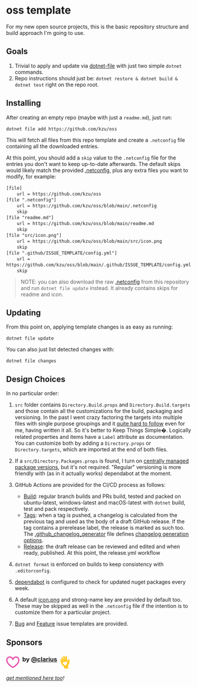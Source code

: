 oss template
===

For my new open source projects, this is the basic repository structure and build approach I'm going to use. 

## Goals

1. Trivial to apply and update via [dotnet-file](https://github.com/kzu/dotnet-file) with just two simple `dotnet` commands.
2. Repo instructions should just be: `dotnet restore & dotnet build & dotnet test` right on the repo root.

## Installing

After creating an empty repo (maybe with just a `readme.md`), just run:

```
dotnet file add https://github.com/kzu/oss
```
 
This will fetch all files from this repo template and create a `.netconfig` file 
containing all the downloaded entries. 

At this point, you should add a `skip` value to the `.netconfig` file for the entries 
you don't want to keep up-to-date afterwards. The default skips would likely match 
the provided [.netconfig](.netconfig), plus any extra files you want to modify, for 
example:

```gitconfig
[file]
    url = https://github.com/kzu/oss
[file ".netconfig"]
    url = https://github.com/kzu/oss/blob/main/.netconfig
    skip
[file "readme.md"]
    url = https://github.com/kzu/oss/blob/main/readme.md
    skip
[file "src/icon.png"]
    url = https://github.com/kzu/oss/blob/main/src/icon.png
    skip
[file ".github/ISSUE_TEMPLATE/config.yml"]
    url = https://github.com/kzu/oss/blob/main/.github/ISSUE_TEMPLATE/config.yml
    skip
 ```

> NOTE: you can also download the raw [.netconfig](.netconfig) from this repository 
> and run `dotnet file update` instead. It already contains skips for readme and icon.

## Updating

From this point on, applying template changes is as easy as running:

```
dotnet file update
```

You can also just list detected changes with:

```
dotnet file changes
```

## Design Choices

In no particular order:

1. `src` folder contains `Directory.Build.props` and `Directory.Build.targets` 
   and those contain all the customizations for the build, packaging and versioning. 
   In the past I went crazy factoring the targets into multiple files with single 
   purpose groupings and it [quite hard to follow](https://github.com/moq/moq/tree/a76c3cea6/src/build) even for me, having written it all. So it's better to Keep Things Simple�.
   Logically related properties and items have a `Label` attribute as documentation.
   You can customize both by adding a `Directory.props` or `Directory.targets`, 
   which are imported at the end of both files.

2. If a `src/Directory.Packages.props` is found, I turn on 
   [centrally managed package versions](https://github.com/NuGet/Home/wiki/Centrally-managing-NuGet-package-versions), but it's not required. "Regular" versioning is more 
   friendly with (as in it actually works) dependabot at the moment.
    
3. GitHub Actions are provided for the CI/CD process as follows:
   - [Build](.github/workflows/build.yml): regular branch builds and PRs build, tested and packed on ubuntu-latest, 
     windows-latest and macOS-latest with `dotnet` build, test and pack respectively.
   - [Tags](.github/workflows/tag.yml): when a tag is pushed, a changelog is calculated from the previous tag 
     and used as the body of a draft GitHub release. If the tag contains a prerelease 
     label, the release is marked as such too. The [.github_changelog_generator](.github_changelog_generator) file 
     defines [changelog generation options](https://github.com/github-changelog-generator/github-changelog-generator/wiki/Advanced-change-log-generation-examples).
   - [Release](.github/workflows/release.yml): the draft release can be reviewed and edited and when ready, published. 
     At this point, the release.yml workflow 

4. `dotnet format` is enforced on builds to keep consistency with `.editorconfig`.

5. [dependabot](.github/dependabot.yml) is configured to check for updated nuget packages every week.

6. A default [icon.png](src/icon.png) and strong-name key are provided by default too. These may be skipped 
   as well in the `.netconfig` file if the intention is to customize them for a particular project.

7. [Bug](.github/ISSUE_TEMPLATE/bug.md) and [Feature](.github/ISSUE_TEMPLATE/feature.md) issue templates 
   are provided.


## Sponsors

<h3 style="vertical-align: text-top" id="by-clarius">
<img src="https://raw.githubusercontent.com/devlooped/oss/main/assets/images/sponsors.svg" alt="sponsors" height="36" width="36" style="vertical-align: text-top; border: 0px; padding: 0px; margin: 0px">&nbsp;&nbsp;by&nbsp;<a href="https://github.com/clarius">@clarius</a>&nbsp;<img src="https://raw.githubusercontent.com/clarius/branding/main/logo/logo.svg" alt="sponsors" height="36" width="36" style="vertical-align: text-top; border: 0px; padding: 0px; margin: 0px">
</h3>

*[get mentioned here too](https://github.com/sponsors/devlooped)!*
